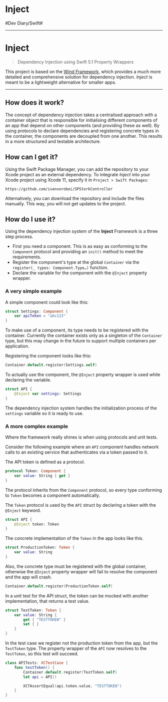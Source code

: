 # Inject
#Dev Diary/Swift#
- - - -

# Inject
> Dependency Injection using Swift 5.1 Property Wrappers  

This project is based on the [Wind Framework](https://github.com/palasthotel/wind), which provides a much more detailed and comprehensive solution for dependency injection. *Inject* is meant to be a lightweight alternative for smaller apps.

- - - -

## How does it work?
The concept of dependency injection takes a centralised approach with a container object that is responsible for initialising different components of an app that depend on other components (and providing these as well). By using protocols to declare dependencies and registering concrete types in the container, the components are decoupled from one another. This results in a more structured and testable architecture.

## How can I get it?
Using the Swift Package Manager, you can add the repository to your Xcode project as an external dependency. To integrate *Inject* into your Xcode project using Xcode 11, specify it in `Project > Swift Packages`:

`https://github.com/ivanvorobei/SPStorkController`

Alternatively, you can download the repository and include the files manually. This way, you will not get updates to the project.

## How do I use it?
Using the dependency injection system of the **Inject** Framework is a three step process.

- First you need a component. This is as easy as conforming to the `Component` protocol and providing an `init()` method to meet the requirements.
- Register the component's type at the global `Container` via the `register(_ types: Component.Type…)` function.
- Declare the variable for the component with the `@Inject` property wrapper.

### A very simple example

A simple component could look like this:

```swift
struct Settings: Component {
	var apiToken = "abc123"
}
```

To make use of a component, its type needs to be registered with the container. Currently the container exists only as a singleton of the  `Container` type, but this may change in the future to support multiple containers per application.

Registering the component looks like this:

```swift
Container.default.register(Settings.self)
```

To actually use the component, the `@Inject` property wrapper is used while declaring the variable.

```swift
struct API {
	@Inject var settings: Settings
}
```

The dependency injection system handles the initialization process of the `settings` variable so it is ready to use.


### A more complex example

Where the framework really shines is when using protocols and unit tests.

Consider the following example where an `API` component handles network calls to an existing service that authenticates via a token passed to it.

The API token is defined as a protocol.

```swift
protocol Token: Component {
	var value: String { get }
}
```

The protocol inherits from the `Component` protocol, so every type conforming to `Token` becomes a component automatically.

The `Token` protocol is used by the `API` struct by declaring a token with the `@Inject` keyword.

```swift
struct API {
	@Inject token: Token
}
```

The concrete implementation of the `Token` in the app looks like this.

```swift
struct ProductionToken: Token {
	var value: String
}
```

Also, the concrete type must be registered with the global container, otherwise the `@Inject` property wrapper will fail to resolve the component and the app will crash.

```swift
Container.default.register(ProductionToken.self)
```

In a unit test for the API struct, the token can be mocked with another implementation, that returns a test value.

```swift
struct TestToken: Token {
	var value: String {
		get { "TESTTOKEN" }
		set { }
	}
}
```

In the test case we register not the production token from the app, but the `TestToken` type. The property wrapper of the `API` now resolves to the `TestToken`, so this test will succeed.

```swift
class APITests: XCTestCase {
    func testToken() {
		Container.default.register(TestToken.self)
		let api = API()

		XCTAssertEqual(api.token.value, "TESTTOKEN")
	}
}
```


